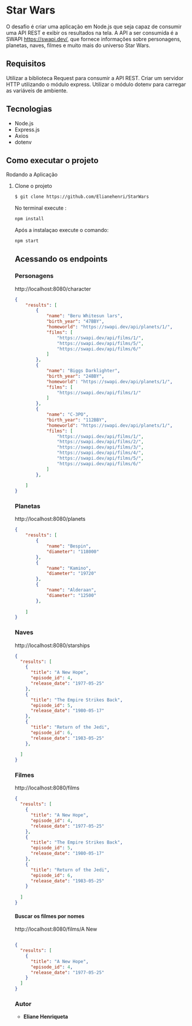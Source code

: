 # Star Wars

O desafio é criar uma aplicação em Node.js que seja capaz de consumir uma API REST e exibir os resultados na tela.
A API a ser consumida é a SWAPI https://swapi.dev/, que fornece informações sobre personagens, planetas, naves, filmes e muito mais do universo Star Wars.



## Requisitos
Utilizar a biblioteca Request para consumir a API REST.
Criar um servidor HTTP utilizando o módulo express.
Utilizar o módulo dotenv para carregar as variáveis de ambiente.

## Tecnologias
* Node.js 
* Express.js
* Axios
* dotenv
## Como executar o projeto



Rodando a Aplicação
<ol start="1">
<li>Clone o projeto </li>

```bash
$ git clone https://github.com/Elianehenri/StarWars

```
 No terminal execute :
````sh
npm install
````
Após a instalaçao execute o comando:

````sh
npm start
````


## Acessando os endpoints

### Personagens 
http://localhost:8080/character
```json
{
    "results": [
        {
            "name": "Beru Whitesun lars",
            "birth_year": "47BBY",
            "homeworld": "https://swapi.dev/api/planets/1/",
            "films": [
                "https://swapi.dev/api/films/1/",
                "https://swapi.dev/api/films/5/",
                "https://swapi.dev/api/films/6/"
            ]
        },
        {
            "name": "Biggs Darklighter",
            "birth_year": "24BBY",
            "homeworld": "https://swapi.dev/api/planets/1/",
            "films": [
                "https://swapi.dev/api/films/1/"
            ]
        },
        {
            "name": "C-3PO",
            "birth_year": "112BBY",
            "homeworld": "https://swapi.dev/api/planets/1/",
            "films": [
                "https://swapi.dev/api/films/1/",
                "https://swapi.dev/api/films/2/",
                "https://swapi.dev/api/films/3/",
                "https://swapi.dev/api/films/4/",
                "https://swapi.dev/api/films/5/",
                "https://swapi.dev/api/films/6/"
            ]
        },
        
    ]
}

```
### Planetas
http://localhost:8080/planets
```json
{
    "results": [
        {
            "name": "Bespin",
            "diameter": "118000"
        },
        {
            "name": "Kamino",
            "diameter": "19720"
        },
        {
            "name": "Alderaan",
            "diameter": "12500"
        },
     
    ]
}
```
### Naves
http://localhost:8080/starships
```json
{
  "results": [
    {
      "title": "A New Hope",
      "episode_id": 4,
      "release_date": "1977-05-25"
    },
    {
      "title": "The Empire Strikes Back",
      "episode_id": 5,
      "release_date": "1980-05-17"
    },
    {
      "title": "Return of the Jedi",
      "episode_id": 6,
      "release_date": "1983-05-25"
    },
  
  ]
}
```
### Filmes
http://localhost:8080/films
```json
{
  "results": [
    {
      "title": "A New Hope",
      "episode_id": 4,
      "release_date": "1977-05-25"
    },
    {
      "title": "The Empire Strikes Back",
      "episode_id": 5,
      "release_date": "1980-05-17"
    },
    {
      "title": "Return of the Jedi",
      "episode_id": 6,
      "release_date": "1983-05-25"
    }
  
  ]
}
```
#### Buscar   os filmes por nomes
http://localhost:8080/films/A New
```json

{
  "results": [
    {
      "title": "A New Hope",
      "episode_id": 4,
      "release_date": "1977-05-25"
    }
  ]
}

```


 
### Autor
* **Eliane Henriqueta**
